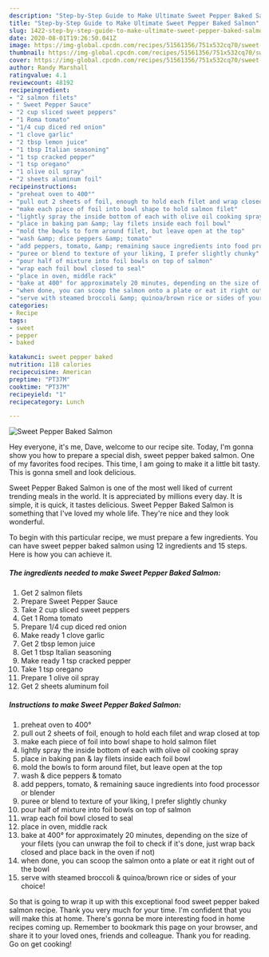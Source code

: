 ```yaml
---
description: "Step-by-Step Guide to Make Ultimate Sweet Pepper Baked Salmon"
title: "Step-by-Step Guide to Make Ultimate Sweet Pepper Baked Salmon"
slug: 1422-step-by-step-guide-to-make-ultimate-sweet-pepper-baked-salmon
date: 2020-08-01T19:26:50.041Z
image: https://img-global.cpcdn.com/recipes/51561356/751x532cq70/sweet-pepper-baked-salmon-recipe-main-photo.jpg
thumbnail: https://img-global.cpcdn.com/recipes/51561356/751x532cq70/sweet-pepper-baked-salmon-recipe-main-photo.jpg
cover: https://img-global.cpcdn.com/recipes/51561356/751x532cq70/sweet-pepper-baked-salmon-recipe-main-photo.jpg
author: Randy Marshall
ratingvalue: 4.1
reviewcount: 48192
recipeingredient:
- "2 salmon filets"
- " Sweet Pepper Sauce"
- "2 cup sliced sweet peppers"
- "1 Roma tomato"
- "1/4 cup diced red onion"
- "1 clove garlic"
- "2 tbsp lemon juice"
- "1 tbsp Italian seasoning"
- "1 tsp cracked pepper"
- "1 tsp oregano"
- "1 olive oil spray"
- "2 sheets aluminum foil"
recipeinstructions:
- "preheat oven to 400°"
- "pull out 2 sheets of foil, enough to hold each filet and wrap closed at top"
- "make each piece of foil into bowl shape to hold salmon filet"
- "lightly spray the inside bottom of each with olive oil cooking spray"
- "place in baking pan &amp; lay filets inside each foil bowl"
- "mold the bowls to form around filet, but leave open at the top"
- "wash &amp; dice peppers &amp; tomato"
- "add peppers, tomato, &amp; remaining sauce ingredients into food processor or blender"
- "puree or blend to texture of your liking, I prefer slightly chunky"
- "pour half of mixture into foil bowls on top of salmon"
- "wrap each foil bowl closed to seal"
- "place in oven, middle rack"
- "bake at 400° for approximately 20 minutes, depending on the size of your filets (you can unwrap the foil to check if it&#39;s done, just wrap back closed and place back in the oven if not)"
- "when done, you can scoop the salmon onto a plate or eat it right out of the bowl"
- "serve with steamed broccoli &amp; quinoa/brown rice or sides of your choice!"
categories:
- Recipe
tags:
- sweet
- pepper
- baked

katakunci: sweet pepper baked 
nutrition: 118 calories
recipecuisine: American
preptime: "PT37M"
cooktime: "PT37M"
recipeyield: "1"
recipecategory: Lunch

---
```



![Sweet Pepper Baked Salmon](https://img-global.cpcdn.com/recipes/51561356/751x532cq70/sweet-pepper-baked-salmon-recipe-main-photo.jpg)

Hey everyone, it's me, Dave, welcome to our recipe site. Today, I'm gonna show you how to prepare a special dish, sweet pepper baked salmon. One of my favorites food recipes. This time, I am going to make it a little bit tasty. This is gonna smell and look delicious.



Sweet Pepper Baked Salmon is one of the most well liked of current trending meals in the world. It is appreciated by millions every day. It is simple, it is quick, it tastes delicious. Sweet Pepper Baked Salmon is something that I've loved my whole life. They're nice and they look wonderful.


To begin with this particular recipe, we must prepare a few ingredients. You can have sweet pepper baked salmon using 12 ingredients and 15 steps. Here is how you can achieve it.

<!--inarticleads1-->

##### The ingredients needed to make Sweet Pepper Baked Salmon:

1. Get 2 salmon filets
1. Prepare  Sweet Pepper Sauce
1. Take 2 cup sliced sweet peppers
1. Get 1 Roma tomato
1. Prepare 1/4 cup diced red onion
1. Make ready 1 clove garlic
1. Get 2 tbsp lemon juice
1. Get 1 tbsp Italian seasoning
1. Make ready 1 tsp cracked pepper
1. Take 1 tsp oregano
1. Prepare 1 olive oil spray
1. Get 2 sheets aluminum foil




<!--inarticleads2-->

##### Instructions to make Sweet Pepper Baked Salmon:

1. preheat oven to 400°
1. pull out 2 sheets of foil, enough to hold each filet and wrap closed at top
1. make each piece of foil into bowl shape to hold salmon filet
1. lightly spray the inside bottom of each with olive oil cooking spray
1. place in baking pan &amp; lay filets inside each foil bowl
1. mold the bowls to form around filet, but leave open at the top
1. wash &amp; dice peppers &amp; tomato
1. add peppers, tomato, &amp; remaining sauce ingredients into food processor or blender
1. puree or blend to texture of your liking, I prefer slightly chunky
1. pour half of mixture into foil bowls on top of salmon
1. wrap each foil bowl closed to seal
1. place in oven, middle rack
1. bake at 400° for approximately 20 minutes, depending on the size of your filets (you can unwrap the foil to check if it&#39;s done, just wrap back closed and place back in the oven if not)
1. when done, you can scoop the salmon onto a plate or eat it right out of the bowl
1. serve with steamed broccoli &amp; quinoa/brown rice or sides of your choice!




So that is going to wrap it up with this exceptional food sweet pepper baked salmon recipe. Thank you very much for your time. I'm confident that you will make this at home. There's gonna be more interesting food in home recipes coming up. Remember to bookmark this page on your browser, and share it to your loved ones, friends and colleague. Thank you for reading. Go on get cooking!
